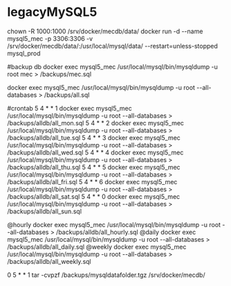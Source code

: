 # legacyMySQL5
chown -R 1000:1000 /srv/docker/mecdb/data/
docker run -d --name mysql5_mec -p 3306:3306 -v /srv/docker/mecdb/data/:/usr/local/mysql/data/ --restart=unless-stopped mysql_prod

#backup db
docker exec mysql5_mec /usr/local/mysql/bin/mysqldump -u root mec > /backups/mec.sql

docker exec mysql5_mec /usr/local/mysql/bin/mysqldump -u root --all-databases > /backups/all.sql

#crontab
5 4 * * 1 docker exec mysql5_mec /usr/local/mysql/bin/mysqldump -u root --all-databases > /backups/alldb/all_mon.sql
5 4 * * 2 docker exec mysql5_mec /usr/local/mysql/bin/mysqldump -u root --all-databases > /backups/alldb/all_tue.sql
5 4 * * 3 docker exec mysql5_mec /usr/local/mysql/bin/mysqldump -u root --all-databases > /backups/alldb/all_wed.sql
5 4 * * 4 docker exec mysql5_mec /usr/local/mysql/bin/mysqldump -u root --all-databases > /backups/alldb/all_thu.sql
5 4 * * 5 docker exec mysql5_mec /usr/local/mysql/bin/mysqldump -u root --all-databases > /backups/alldb/all_fri.sql
5 4 * * 6 docker exec mysql5_mec /usr/local/mysql/bin/mysqldump -u root --all-databases > /backups/alldb/all_sat.sql
5 4 * * 0 docker exec mysql5_mec /usr/local/mysql/bin/mysqldump -u root --all-databases > /backups/alldb/all_sun.sql

@hourly docker exec mysql5_mec /usr/local/mysql/bin/mysqldump -u root --all-databases > /backups/alldb/all_hourly.sql
@daily docker exec mysql5_mec /usr/local/mysql/bin/mysqldump -u root --all-databases > /backups/alldb/all_daily.sql
@weekly docker exec mysql5_mec /usr/local/mysql/bin/mysqldump -u root --all-databases > /backups/alldb/all_weekly.sql

0 5 * * 1 tar -cvpzf /backups/mysqldatafolder.tgz /srv/docker/mecdb/
